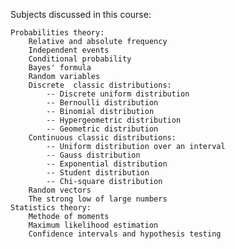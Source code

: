 Subjects discussed in this course:
	
	Probabilities theory:
		Relative and absolute frequency
		Independent events
		Conditional probability
		Bayes' formula
		Random variables
		Discrete  classic distributions:
			-- Discrete uniform distribution
			-- Bernoulli distribution
			-- Binomial distribution
			-- Hypergeometric distribution
			-- Geometric distribution
		Continuous classic distributions:
			-- Uniform distribution over an interval
			-- Gauss distribution
			-- Exponential distribution
			-- Student distribution
			-- Chi-square distribution
		Random vectors
		The strong low of large numbers
	Statistics theory:
		Methode of moments
		Maximum likelihood estimation
		Confidence intervals and hypothesis testing
		
		